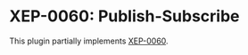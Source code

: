 # XEP-0060: Publish-Subscribe

This plugin partially implements [XEP-0060](http://xmpp.org/extensions/xep-0060.html).
